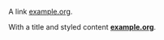 A link [example.org](https://example.org).

With a title and styled content [**example.org**](https://example.org "a title").